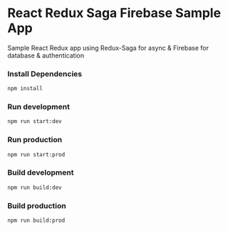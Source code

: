 # React Redux Saga Firebase Sample App
Sample React Redux app using Redux-Saga for async & Firebase for database & authentication
### Install Dependencies
```sh
npm install
```
### Run development
```sh
npm run start:dev
```
### Run production
```sh
npm run start:prod
```
### Build development
```sh
npm run build:dev
```
### Build production
```sh
npm run build:prod
```
